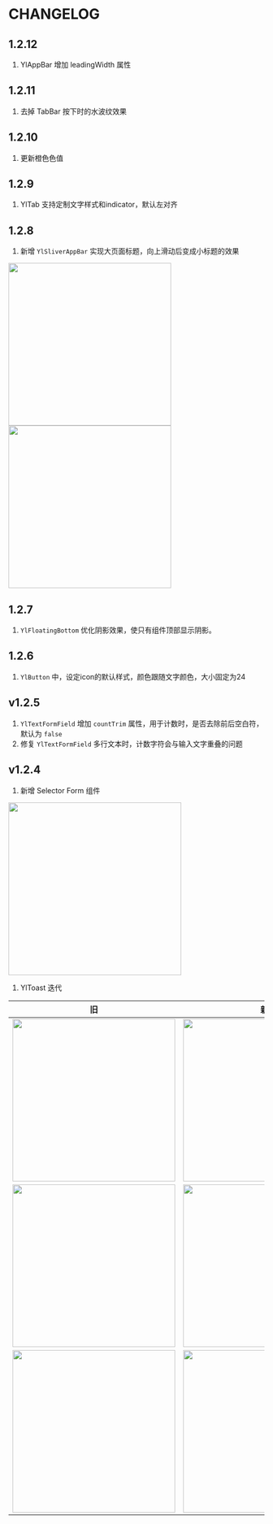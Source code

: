 # CHANGELOG


## 1.2.12  
1. YlAppBar 增加 leadingWidth 属性
## 1.2.11  
1. 去掉 TabBar 按下时的水波纹效果
## 1.2.10  
1. 更新橙色色值

## 1.2.9
1. YlTab 支持定制文字样式和indicator，默认左对齐

## 1.2.8
1. 新增 `YlSliverAppBar` 实现大页面标题，向上滑动后变成小标题的效果


<img src="./src/Simulator Screen Shot - iPhone 13 - 2022-05-11 at 18.35.36.png" width=320>
<img src="./src/Simulator Screen Shot - iPhone 13 - 2022-05-11 at 18.35.42.png" width=320>

## 1.2.7
1. `YlFloatingBottom` 优化阴影效果，使只有组件顶部显示阴影。

## 1.2.6
1. `YlButton` 中，设定icon的默认样式，颜色跟随文字颜色，大小固定为24

## v1.2.5
1. `YlTextFormField` 增加 `countTrim` 属性，用于计数时，是否去除前后空白符，默认为 `false`
2. 修复 `YlTextFormField` 多行文本时，计数字符会与输入文字重叠的问题

## v1.2.4
1. 新增 Selector Form 组件

<img src="./src/Snipaste_2022-04-26_09-57-01.png" width=340>

1. YlToast 迭代

旧 | 新 
-- | --
<img src="./src/Screenshot_20220426-093842.png" width=320> | <img src="./src/Screenshot_20220426-093048.png" width=320>
<img src="./src/Screenshot_20220426-093926.png" width=320> | <img src="././src/Screenshot_20220426-093052.png" width=320> 
<img src="././src/Screenshot_20220426-093929.png" width=320> | <img src="././src/Screenshot_20220426-093101.png" width=320>